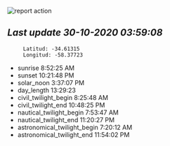 ![report action](https://github.com/matiasz8/actions-for-reports/workflows/report%20action/badge.svg?branch=develop) 


## *****Last update 30-10-2020 03:59:08*****



		 Latitud: -34.61315
		 Longitud: -58.37723

 - sunrise 	 8:52:25 AM
 - sunset 	 10:21:48 PM
 - solar_noon 	 3:37:07 PM
 - day_length 	 13:29:23
 - civil_twilight_begin 	 8:25:48 AM
 - civil_twilight_end 	 10:48:25 PM
 - nautical_twilight_begin 	 7:53:47 AM
 - nautical_twilight_end 	 11:20:27 PM
 - astronomical_twilight_begin 	 7:20:12 AM
 - astronomical_twilight_end 	 11:54:02 PM
